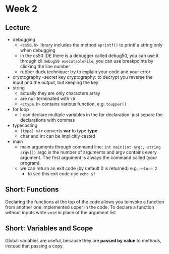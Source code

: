 # Week 2
<!-- toc -->
## Lecture
- debugging
    - `<cs50.h>` library includes the method `eprintf()` to printf a string only when debugging
    - in the cs50 IDE there is a debugger called debug50, you can use it through cli `debug50 executableFile`, you can use breakpoints by clicking the line number
    - rubber duck technique: try to explain your code and your error
- cryptography
    -secret key cryptography: to decrypt you reverse the input and the output, but keeping the key
- string
    - actually they are only characters array
    - are null terminated with `\0`
    - `<ctype.h>` contains various function, e.g. `toupper()`
- for loop
    - I can declare multiple variables in the for declaration: just separe the declarations with commas
- typecasting
    - `(type) var` converts **var** to type **type**
    - char and int can be implicitly casted
- main
    - main arguments through command line: `int main(int argc, string argv[])` argc is the number of arguments and argv contains every argument. The first argument is always the command called (your program).
   - we can return an exit code (by default 0 is returned) e.g. `return 2`
       - to see this exit code use `echo $?`
       
## Short: Functions
Declaring the functions at the top of the code allows you toinvoke a function from another one implemented upper in the code.
To declare a function without inputs write `void` in place of the argument list

## Short: Variables and Scope
Global variables are useful, because they are **passed by value** to methods, instead that passing a copy.